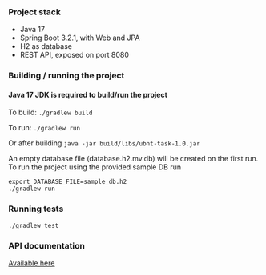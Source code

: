 ### Project stack

- Java 17
- Spring Boot 3.2.1, with Web and JPA
- H2 as database
- REST API, exposed on port 8080

### Building / running the project

#### Java 17 JDK is required to build/run the project

To build:
`./gradlew build`

To run:
`./gradlew run`

Or after building `java -jar build/libs/ubnt-task-1.0.jar`

An empty database file (database.h2.mv.db) will be created on the first run. To run the project using the provided sample DB run
```
export DATABASE_FILE=sample_db.h2
./gradlew run
```

### Running tests

`./gradlew test`

### API documentation
[Available here](https://documenter.getpostman.com/view/14339659/2s9YsDkaK9)